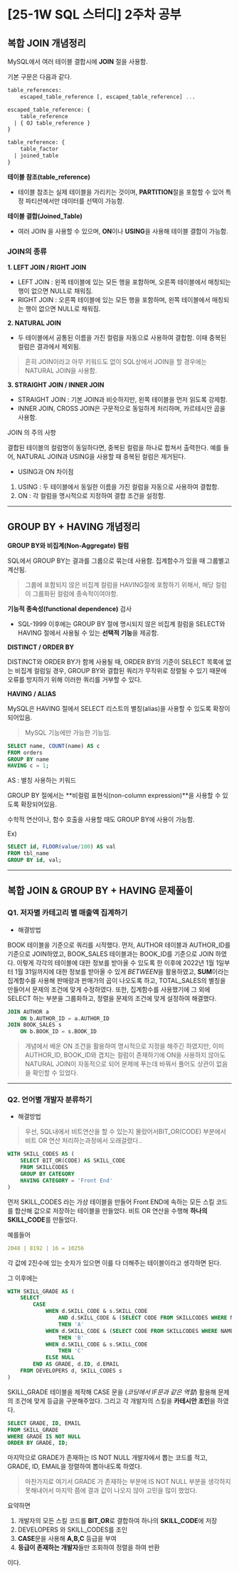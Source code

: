 # [25-1W SQL 스터디] 2주차 공부 

## 복합 JOIN 개념정리

MySQL에서 여러 테이블 결합시에 **JOIN** 절을 사용함. 

기본 구문은 다음과 같다.

~~~sql
table_references:
    escaped_table_reference [, escaped_table_reference] ...

escaped_table_reference: {
    table_reference
  | { OJ table_reference }
}

table_reference: {
    table_factor
  | joined_table
}
~~~



**테이블 참조(table_reference)**

- 테이블 참조는 실제 테이블을 가리키는 것이며, **PARTITION**절을 포함할 수 있어 특정 파티션에서만 데이터를 선택이 가능함.

**테이블 결합(Joined_Table)**

- 여러 JOIN 을 사용할 수 있으며, **ON**이나 **USING**을 사용해 테이블 결합이 가능함. 



### JOIN의 종류

**1. LEFT JOIN / RIGHT JOIN**

- LEFT JOIN : 왼쪽 테이블에 있는 모든 행을 포함하며, 오른쪽 테이블에서 매칭되는 행이 없으면 NULL로 채워짐.
- RIGHT JOIN : 오른쪽 테이블에 있는 모든 행을 포함하며, 왼쪽 테이블에서 매칭되는 행이 없으면 NULL로 채워짐.



**2. NATURAL JOIN**

- 두 테이블에서 공통된 이름을 가진 컬럼을 자동으로 사용하여 결합함. 이때 중복된 컬럼은 결과에서 제외됨.

> 흔히 JOIN이라고 아무 키워드도 없이 SQL상에서 JOIN을 할 경우에는 NATURAL JOIN을 사용함.



**3. STRAIGHT JOIN / INNER JOIN**

- STRAIGHT JOIN : 기본 JOIN과 비슷하지만, 왼쪽 테이블을 먼저 읽도록 강제함.
- INNER JOIN, CROSS JOIN은 구문적으로 동일하게 처리하며, 카르테시안 곱을 사용함.



JOIN 의 주의 사항

결합된 테이블의 컬럼명이 동일하다면, 중복된 컬럼을 하나로 합쳐서 출력한다. 예를 들어, NATURAL JOIN과 USING을 사용할 때 중복된 컬럼은 제거된다. 



- USING과 ON 차이점

1. USING : 두 테이블에서 동일한 이름을 가진 컬럼을 자동으로 사용하여 결합함. 
2. ON : 각 컬럼을 명시적으로 지정하여 결합 조건을 설정함. 

---

## GROUP BY + HAVING 개념정리

**GROUP BY와 비집계(Non-Aggregate) 컬럼**

SQL에서 GROUP BY는 결과를 그룹으로 묶는데 사용함. 집계함수가 있을 때 그룹별고 계산됨.

> 그룹에 포함되지 않은 비집계 컬럼을 HAVING절에 포함하기 위해서, 해당 컬럼이 그룹화된 컬럼에 종속적이여야함. 

**기능적 종속성(functional dependence)** 검사

- SQL-1999 이후에는 GROUP BY 절에 명시되지 않은 비집계 컬럼을 SELECT와 HAVING 절에서 사용될 수 있는 **선택적 기능**을 제공함. 



**DISTINCT / ORDER BY**

DISTINCT와 ORDER BY가 함께 사용될 때, ORDER BY의 기준이 SELECT 목록에 없는 비집계 컬럼일 경우, GROUP BY와 결합된 쿼리가 무작위로 정렬될 수 있기 때문에 오류를 방지하기 위해 이러한 쿼리를 거부할 수 있다. 



**HAVING / ALIAS**

MySQL은 HAVING 절에서 SELECT 리스트의 별칭(alias)을 사용할 수 있도록 확장이 되어있음. 

>  MySQL 기능에만 가능한 기능임. 

~~~sql
SELECT name, COUNT(name) AS c
FROM orders
GROUP BY name
HAVING c = 1;
~~~

AS : 별칭 사용하는 키워드



GROUP BY 절에서는 **비컬럼 표현식(non-column expression)**을 사용할 수 있도록 확장되어있음. 

수학적 연산이나, 함수 호출을 사용할 때도 GROUP BY에 사용이 가능함. 

Ex)

~~~sql
SELECT id, FLOOR(value/100) AS val
FROM tbl_name
GROUP BY id, val;
~~~



---

## 복합 JOIN & GROUP BY + HAVING 문제풀이

### Q1. 저자별 카테고리 별 매출액 집계하기

<!-- Q1 문제 해결 사진 첨부 -->



- 해결방법

BOOK 테이블을 기준으로 쿼리를 시작했다. 먼저, AUTHOR 테이블과 AUTHOR_ID를 기준으로 JOIN하였고, BOOK_SALES 테이블과는 BOOK_ID를 기준으로 JOIN 하였다. 이렇게 각각의 테이블에 대한 정보를 받아올 수 있도록 한 이후에 2022년 1월 1일부터 1월 31일까지에 대한 정보를 받아올 수 있게 *BETWEEN*을 활용하였고, **SUM**이라는 집계함수를 사용해 판매량과 판매가의 곱이 나오도록 하고, TOTAL_SALES의 별칭을 만들어서 문제의 조건에 맞게 수정하였다. 또한, 집계함수를 사용했기에 그 외에 SELECT 하는 부분을 그룹화하고, 정렬을 문제의 조건에 맞게 설정하여 해결했다. 

~~~sql
JOIN AUTHOR a
    ON b.AUTHOR_ID = a.AUTHOR_ID
JOIN BOOK_SALES s
    ON b.BOOK_ID = s.BOOK_ID
~~~

> 개념에서 배운 ON 조건을 활용하여 명시적으로 지정을 해주긴 하였지만, 이미 AUTHOR_ID, BOOK_ID와 겹치는 컬럼이 존재하기에 ON을 사용하지 않아도 NATURAL JOIN이 자동적으로 되어 문제에 푸는데 바꿔서 풀어도 상관이 없음을 확인할 수 있었다. 



---

### Q2. 언어별 개발자 분류하기

<!-- Q2 문제 해결 이미지 넣기 -->



- 해결방법

> 우선, SQL내에서 비트연산을 할 수 있는지 몰랐어서BIT_OR(CODE) 부분에서 비트 OR 연산 처리하는과정에서 오래걸렸다.. 

~~~sql
WITH SKILL_CODES AS (
    SELECT BIT_OR(CODE) AS SKILL_CODE 
    FROM SKILLCODES 
    GROUP BY CATEGORY 
    HAVING CATEGORY = 'Front End'
)

~~~

먼저 SKILL_CODES 라는 가상 테이블을 만들어 Front END에 속하는 모든 스킬 코드를 합산해 값으로 저장하는 테이블을 만들었다. 비트 OR 연산을 수행해 **하나의 SKILL_CODE**를 만들었다. 

예를들어 

~~~yaml
2048 | 8192 | 16 = 10256
~~~

각 값에 2진수에 있는 숫자가 있으면 이를 다 더해주는 테이블이라고 생각하면 된다. 

그 이후에는 

~~~sql
WITH SKILL_GRADE AS (
    SELECT
        CASE
            WHEN d.SKILL_CODE & s.SKILL_CODE 
                AND d.SKILL_CODE & (SELECT CODE FROM SKILLCODES WHERE NAME = 'Python')
                THEN 'A'
            WHEN d.SKILL_CODE & (SELECT CODE FROM SKILLCODES WHERE NAME = 'C#') 
                THEN 'B'
            WHEN d.SKILL_CODE & s.SKILL_CODE 
                THEN 'C'
            ELSE NULL
        END AS GRADE, d.ID, d.EMAIL
    FROM DEVELOPERS d, SKILL_CODES s
)
~~~

SKILL_GRADE 테이블을 제작해 CASE 문을 (*코딩에서 IF문과 같은 역할*) 활용해 문제의 조건에 맞게 등급을 구분해주었다. 그리고 각 개발자의 스킬을 **카테시안 조인**을 하였다. 

~~~sql
SELECT GRADE, ID, EMAIL
FROM SKILL_GRADE
WHERE GRADE IS NOT NULL
ORDER BY GRADE, ID;
~~~

마지막으로 GRADE가 존재하는 IS NOT NULL 개발자에서 뽑는 코드를 적고, GRADE, ID, EMAIL을 정렬하여 뽑아내도록 하였다.

> 마찬가지로 여기서 GRADE 가 존재하는 부분에 IS NOT NULL 부분을 생각하지 못해내어서 마지막 쯤에 결과 값이 나오지 않아 고민을 많이 했었다. 



요약하면

1. 개발자의 모든 스킬 코드를 **BIT_OR**로 결합하여 하나의 **SKILL_CODE**에 저장
2. DEVELOPERS 와 SKILL_CODES를 조인
3. **CASE**문을 사용해 **A,B,C** 등급을 부여
4. **등급이 존재하는 개발자**들만 조회하여 정렬을 하여 반환

이다. 
